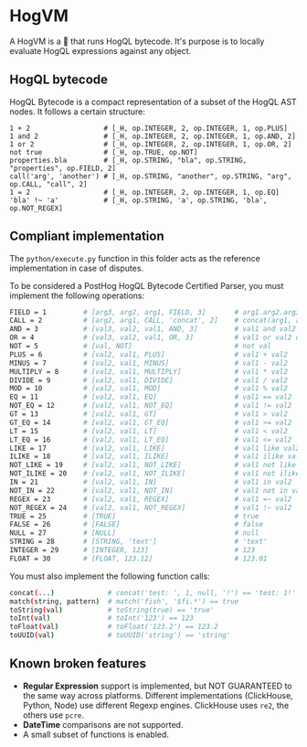 # HogVM

A HogVM is a 🦔 that runs HogQL bytecode. It's purpose is to locally evaluate HogQL expressions against any object.

## HogQL bytecode

HogQL Bytecode is a compact representation of a subset of the HogQL AST nodes. It follows a certain structure:

```
1 + 2                  # [_H, op.INTEGER, 2, op.INTEGER, 1, op.PLUS]
1 and 2                # [_H, op.INTEGER, 2, op.INTEGER, 1, op.AND, 2]
1 or 2                 # [_H, op.INTEGER, 2, op.INTEGER, 1, op.OR, 2]
not true               # [_H, op.TRUE, op.NOT]
properties.bla         # [_H, op.STRING, "bla", op.STRING, "properties", op.FIELD, 2]
call('arg', 'another') # [_H, op.STRING, "another", op.STRING, "arg", op.CALL, "call", 2]
1 = 2                  # [_H, op.INTEGER, 2, op.INTEGER, 1, op.EQ]
'bla' !~ 'a'           # [_H, op.STRING, 'a', op.STRING, 'bla', op.NOT_REGEX]
```

## Compliant implementation

The `python/execute.py` function in this folder acts as the reference implementation in case of disputes.

To be considered a PostHog HogQL Bytecode Certified Parser, you must implement the following operations:

```bash
FIELD = 1         # [arg3, arg2, arg1, FIELD, 3]       # arg1.arg2.arg3
CALL = 2          # [arg2, arg1, CALL, 'concat', 2]    # concat(arg1, arg2)
AND = 3           # [val3, val2, val1, AND, 3]         # val1 and val2 and val3
OR = 4            # [val3, val2, val1, OR, 3]          # val1 or val2 or val3
NOT = 5           # [val, NOT]                         # not val
PLUS = 6          # [val2, val1, PLUS]                 # val1 + val2
MINUS = 7         # [val2, val1, MINUS]                # val1 - val2
MULTIPLY = 8      # [val2, val1, MULTIPLY]             # val1 * val2
DIVIDE = 9        # [val2, val1, DIVIDE]               # val1 / val2
MOD = 10          # [val2, val1, MOD]                  # val1 % val2
EQ = 11           # [val2, val1, EQ]                   # val1 == val2
NOT_EQ = 12       # [val2, val1, NOT_EQ]               # val1 != val2
GT = 13           # [val2, val1, GT]                   # val1 > val2
GT_EQ = 14        # [val2, val1, GT_EQ]                # val1 >= val2
LT = 15           # [val2, val1, LT]                   # val1 < val2
LT_EQ = 16        # [val2, val1, LT_EQ]                # val1 <= val2
LIKE = 17         # [val2, val1, LIKE]                 # val1 like val2
ILIKE = 18        # [val2, val1, ILIKE]                # val1 ilike val2
NOT_LIKE = 19     # [val2, val1, NOT_LIKE]             # val1 not like val2
NOT_ILIKE = 20    # [val2, val1, NOT_ILIKE]            # val1 not ilike val2
IN = 21           # [val2, val1, IN]                   # val1 in val2
NOT_IN = 22       # [val2, val1, NOT_IN]               # val1 not in val2
REGEX = 23        # [val2, val1, REGEX]                # val1 =~ val2
NOT_REGEX = 24    # [val2, val1, NOT_REGEX]            # val1 !~ val2
TRUE = 25         # [TRUE]                             # true
FALSE = 26        # [FALSE]                            # false
NULL = 27         # [NULL]                             # null
STRING = 28       # [STRING, 'text']                   # 'text'
INTEGER = 29      # [INTEGER, 123]                     # 123
FLOAT = 30        # [FLOAT, 123.12]                    # 123.01
```

You must also implement the following function calls:

```bash
concat(...)             # concat('test: ', 1, null, '!') == 'test: 1!'
match(string, pattern)  # match('fish', '$fi.*') == true
toString(val)           # toString(true) == 'true'
toInt(val)              # toInt('123') == 123
toFloat(val)            # toFloat('123.2') == 123.2
toUUID(val)             # toUUID('string') == 'string'
```

## Known broken features

- **Regular Expression** support is implemented, but NOT GUARANTEED to the same way across platforms. Different implementations (ClickHouse, Python, Node) use different Regexp engines. ClickHouse uses `re2`, the others use `pcre`.
- **DateTime** comparisons are not supported.
- A small subset of functions is enabled.
